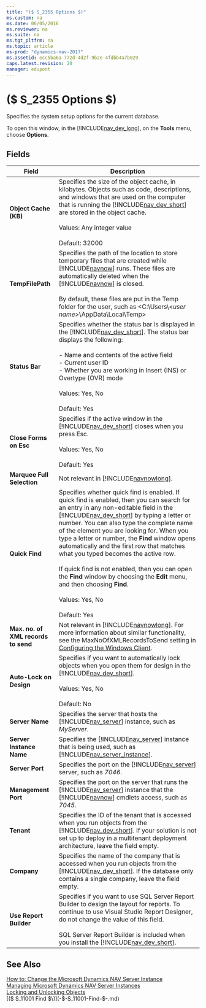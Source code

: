 ```yaml
---
title: "($ S_2355 Options $)"
ms.custom: na
ms.date: 06/05/2016
ms.reviewer: na
ms.suite: na
ms.tgt_pltfrm: na
ms.topic: article
ms-prod: "dynamics-nav-2017"
ms.assetid: ecc5ba6a-772d-4d2f-9b2e-4fdbb4a7b029
caps.latest.revision: 20
manager: edupont
---
```

# ($ S_2355 Options $)
Specifies the system setup options for the current database.  

 To open this window, in the [!INCLUDE[nav_dev_long](../includes/nav_dev_long_md.md)], on the **Tools** menu, choose **Options**.  

## Fields  

|Field|Description|  
|-----------|-----------------|  
|**Object Cache \(KB\)**|Specifies the size of the object cache, in kilobytes. Objects such as code, descriptions, and windows that are used on the computer that is running the [!INCLUDE[nav_dev_short](../includes/nav_dev_short_md.md)] are stored in the object cache.<br /><br /> Values: Any integer value<br /><br /> Default: 32000|  
|**TempFilePath**|Specifies the path of the location to store temporary files that are created while [!INCLUDE[navnow](../includes/navnow_md.md)] runs. These files are automatically deleted when the [!INCLUDE[navnow](../includes/navnow_md.md)] is closed.<br /><br /> By default, these files are put in the Temp folder for the user, such as \<C:\\Users\\\<*user name*>\\AppData\\Local\\Temp>|  
|**Status Bar**|Specifies whether the status bar is displayed in the [!INCLUDE[nav_dev_short](../includes/nav_dev_short_md.md)]. The status bar displays the following:<br /><br /> -   Name and contents of the active field<br />-   Current user ID<br />-   Whether you are working in Insert \(INS\) or Overtype \(OVR\) mode<br /><br /> Values: Yes, No<br /><br /> Default: Yes|  
|**Close Forms on Esc**|Specifies if the active window in the [!INCLUDE[nav_dev_short](../includes/nav_dev_short_md.md)] closes when you press Esc.<br /><br /> Values: Yes, No<br /><br /> Default: Yes|  
|**Marquee Full Selection**|Not relevant in [!INCLUDE[navnowlong](../includes/navnowlong_md.md)].|  
|**Quick Find**|Specifies whether quick find is enabled. If quick find is enabled, then you can search for an entry in any non-editable field in the [!INCLUDE[nav_dev_short](../includes/nav_dev_short_md.md)] by typing a letter or number. You can also type the complete name of the element you are looking for. When you type a letter or number, the **Find** window opens automatically and the first row that matches what you typed becomes the active row.<br /><br /> If quick find is not enabled, then you can open the **Find** window by choosing the **Edit** menu, and then choosing **Find**.<br /><br /> Values: Yes, No<br /><br /> Default: Yes|  
|**Max. no. of XML records to send**|Not relevant in [!INCLUDE[navnowlong](../includes/navnowlong_md.md)]. For more information about similar functionality, see the MaxNoOfXMLRecordsToSend setting in [Configuring the Windows Client](Configuring-the-Windows-Client.md).|  
|**Auto-Lock on Design**|Specifies if you want to automatically lock objects when you open them for design in the [!INCLUDE[nav_dev_short](../includes/nav_dev_short_md.md)].<br /><br /> Values: Yes, No<br /><br /> Default: No|  
|**Server Name**|Specifies the server that hosts the [!INCLUDE[nav_server](../includes/nav_server_md.md)] instance, such as *MyServer*.|  
|**Server Instance Name**|Specifies the [!INCLUDE[nav_server](../includes/nav_server_md.md)] instance that is being used, such as [!INCLUDE[nav_server_instance](../includes/nav_server_instance_md.md)].|  
|**Server Port**|Specifies the port on the [!INCLUDE[nav_server](../includes/nav_server_md.md)] server, such as *7046*.|  
|**Management Port**|Specifies the port on the server that runs the [!INCLUDE[nav_server](../includes/nav_server_md.md)] instance that the [!INCLUDE[navnow](../includes/navnow_md.md)] cmdlets access, such as *7045*.|  
|**Tenant**|Specifies the ID of the tenant that is accessed when you run objects from the [!INCLUDE[nav_dev_short](../includes/nav_dev_short_md.md)]. If your solution is not set up to deploy in a multitenant deployment architecture, leave the field empty.|  
|**Company**|Specifies the name of the company that is accessed when you run objects from the [!INCLUDE[nav_dev_short](../includes/nav_dev_short_md.md)]. If the database only contains a single company, leave the field empty.|  
|**Use Report Builder**|Specifies if you want to use SQL Server Report Builder to design the layout for reports. To continue to use Visual Studio Report Designer, do not change the value of this field.<br /><br /> SQL Server Report Builder is included when you install the [!INCLUDE[nav_dev_short](../includes/nav_dev_short_md.md)].|  

## See Also  
 [How to: Change the Microsoft Dynamics NAV Server Instance](../How%20to:%20Change%20the%20Microsoft%20Dynamics%20NAV%20Server%20Instance.md)   
 [Managing Microsoft Dynamics NAV Server Instances](../Managing-Microsoft-Dynamics-NAV-Server-Instances.md)   
 [Locking and Unlocking Objects](../Locking-and-Unlocking-Objects.md)   
 [\($ S\_11001 Find $\)](-$-S_11001-Find-$-.md)
